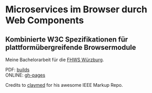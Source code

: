 # Microservices im Browser durch Web Components

## Kombinierte W3C Spezifikationen für plattformübergreifende Browsermodule

Meine Bachelorarbeit für die [FHWS Würzburg](https://github.com/claymcleod/pandoc-academic-publication).

PDF: [builds](https://github.com/ja-nz/bachelorarbeit/tree/master/build)  
ONLINE: [gh-pages](https://ja-nz.github.io/bachelorarbeit/)

Credits to [claymed](https://github.com/claymcleod/pandoc-academic-publication) for his awesome IEEE Markup Repo.